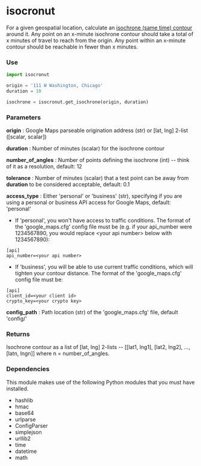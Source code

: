 # isocronut

For a given geospatial location, calculate an [isochrone (same time) contour](http://en.wikipedia.org/wiki/Isochrone_map) around it. Any point on an x-minute isochrone contour should take a total of x minutes of travel to reach from the origin. Any point within an x-minute contour should be reachable in fewer than x minutes.

### Use

```python
import isocronut

origin = '111 W Washington, Chicago'
duration = 10

isochrone = isocronut.get_isochrone(origin, duration)
```

### Parameters

__origin__ : Google Maps parseable origination address (str) or [lat, lng] 2-list ([scalar, scalar])

__duration__ : Number of minutes (scalar) for the isochrone contour

__number_of_angles__ : Number of points defining the isochrone (int) -- think of it as a resolution, default: 12

__tolerance__ : Number of minutes (scalar) that a test point can be away from __duration__ to be considered acceptable, default: 0.1

__access_type__ : Either 'personal' or 'business' (str), specifying if you are using a personal or business API access for Google Maps, default: 'personal'

  * If 'personal', you won't have access to traffic conditions. The format of the 'google_maps.cfg' config file must be (e.g. if your api_number were 1234567890, you would replace \<your api number\> below with 1234567890):

```
[api]
api_number=<your api number>
```

  * If 'business', you will be able to use current traffic conditions, which will tighten your contour distance. The format of the 'google_maps.cfg' config file must be:

```
[api]
client_id=<your client id>
crypto_key=<your crypto key>
```

__config_path__ : Path location (str) of the 'google_maps.cfg' file, default 'config/'

### Returns

Isochrone contour as a list of [lat, lng] 2-lists -- [[lat1, lng1], [lat2, lng2], ..., [latn, lngn]] where n = number_of_angles.

### Dependencies

This module makes use of the following Python modules that you must have installed.

* hashlib
* hmac
* base64
* urlparse
* ConfigParser
* simplejson
* urllib2
* time
* datetime
* math
